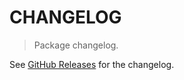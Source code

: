 # CHANGELOG

> Package changelog.

See [GitHub Releases](https://github.com/stdlib-js/array-base-accessor-setter/releases) for the changelog.